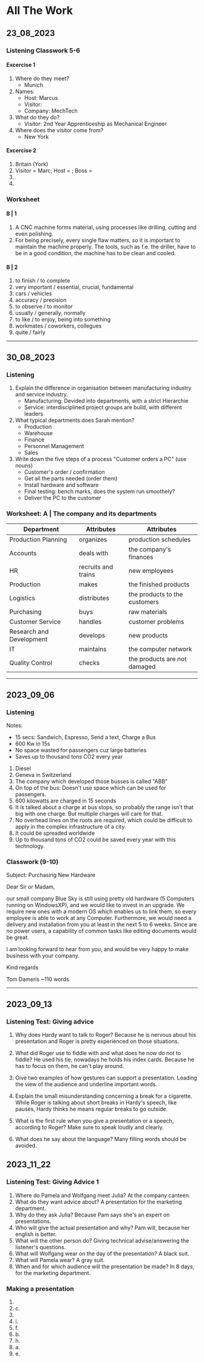 # All The Work

## 23_08_2023
### Listening Classwork 5-6
#### Excercise 1
1. Where do they meet?
    * Munich
2. Names:
    * Host: Marcus
    * Visitor:
    * Company: MechTech
3. What do they do?
    * Visitor: 2nd Year Apprenticeship as Mechanical Engineer
4. Where does the visitor come from?
    * New York

#### Excercise 2
1. Britain (York)
2. Visitor = Marc; Host = ; Boss = 
3. 
4. 

### Worksheet
#### B | 1
1. A CNC machine forms material, using processes like drilling, cutting and even polishing.
2. For being precisely, every single flaw matters, so it is important to maintain the machine properly. The tools, such as f.e. the driller, have to be in a good condition, the machine has to be clean and cooled.

#### B | 2
1. to finish / to complete
2. very important / essential, crucial, fundamental
3. cars / vehicles
4. accuracy / precision
5. to observe / to monitor
6. usually / generally, normally
7. to like / to enjoy, being into something
8. workmates / coworkers, collegues
9. quite / fairly

__________________


## 30_08_2023
### Listening
1. Explain the difference in organisation between manufacturing industry and service industry.  
    * Manufacturing: Devided into departments, with a strict Hierarchie
    * Service: interdisciplined project groups are build, with different leaders
2. What typical departments does Sarah mention?  
    * Production
    * Warehouse
    * Finance
    * Personnel Management
    * Sales
3. Write down the five steps of a process "Customer orders a PC" (use nouns)  
    * Customer's order / confirmation
    * Get all the parts needed (order them)
    * Install hardware and software
    * Final testing: bench marks, does the system run smoothely?
    * Deliver the PC to the customer

### Worksheet: A | The company and its departments
| Department | Attributes | Attributes |
|------------|------------|------------|
| Production Planning  | organizes | production schedules |
| Accounts | deals with | the company's finances |
| HR | recruits and trains | new employees |
| Production | makes | the finished products |
| Logistics | distributes | the products to the customers |
| Purchasing | buys | raw materials |
| Customer Service | handles | customer problems |
| Research and Development | develops | new products |
| IT | maintains | the computer network |
| Quality Control | checks | the products are not damaged |

______________

## 2023_09_06
### Listening
Notes:
* 15 secs: Sandwich, Espresso, Send a text, Charge a Bus
* 600 Kw in 15s
* No space wasted for passengers cuz large batteries
* Saves up to thousand tons CO2 every year

1. Diesel
2. Geneva in Switzerland
3. The company which developed those busses is called "ABB"
4. On top of the bus: Doesn't use space which can be used for passengers.
5. 600 kilowatts are charged in 15 seconds
6. It is talked about a charge at bus stops, so probably the range isn't that big with one charge. But multiple charges will care for that.
7. No overhead lines on the roots are required, which could be difficult to apply in the complex infrastructure of a city.
8. It could be spreaded worldwide
9. Up to thousand tons of CO2 could be saved every year with this technology.


### Classwork (9-10)

Subject: Purchasing New Hardware

Dear Sir or Madam,

our small company Blue Sky is still using pretty old hardware
(5 Computers running on WindowsXP), and we would like to invest in an upgrade.
We require new ones with a modern OS which enables us to link them, so every employee is able to work at any Computer.
Furthermore, we would need a delivery and installation from you at least in the next 5 to 6 weeks.
Since are no power users, a capability of common tasks like editing documents would be great.

I am looking forward to hear from you, and would be very happy to make business with your company.

Kind regards

Tom Dameris
~110 words

______________

## 2023_09_13
### Listening Test: Giving advice
1. Why does Hardy want to talk to Roger?
    Because he is nervous about his presentation and Roger is pretty experienced on those situations.

2. What did Roger use to fiddle with and what does he now do not to fiddle?
    He used his tie, nowadays he holds his index cards. Because he has to focus on them, he can't play around.

3. Give two examples of how gestures can support a presentation.
    Leading the view of the audience and underline important words.

4. Explain the small misunderstanding concerning a break for a cigarette.
    While Roger is talking about short breaks in Hardy's speech, like pauses, Hardy thinks he means regular breaks to go outside.

5. What is the first rule when you give a presentation or a speech, according to Roger?
    Make sure to speak loudly and clearly.

6. What does he say about the language?
    Many filling words should be avoided.

## 2023_11_22
### Listening Test: Giving Advice 1
1. Where do Pamela and Wolfgang meet Julia?
At the company canteen.
2. What do they want advice about?
A presentation for the marketing department.
3. Why do they ask Julia?
Because Pam says she's an expert on presentations.
4. Who will give the actual presentation and why?
Pam will, because her english is better.
5. What will the other person do?
Giving technical advise/answering the listener's questions.
6. What will Wolfgang wear on the day of the presentation?
A black suit.
7. What will Pamela wear?
A gray suit.
8. When and for which audience will the presentation be made?
In 8 days, for the marketing department.


### Making a presentation
1.
2. c.
3. 
4. i.
5. f.
6. b.
7. h.
8. a.
9. e.





